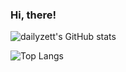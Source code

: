 ### Hi, there!
 
![dailyzett's GitHub stats](https://github-readme-stats.vercel.app/api?username=dailyzett&show_icons=true&theme=radical)


![Top Langs](https://github-readme-stats.vercel.app/api/top-langs/?username=dailyzett&layout=compact&theme=radical)
